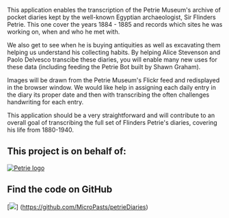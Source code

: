 This application enables the transcription of the Petrie Museum's archive of pocket diaries kept by the well-known 
Egyptian archaeologist, Sir Flinders Petrie. This one cover the years 1884 - 1885 and records which sites he was 
working on, when and who he met with. 

We also get to see when he is buying antiquities as well as excavating them helping us understand his collecting habits. 
By helping Alice Stevenson and Paolo Delvesco transcibe these diaries, you will enable many new uses for these data (including 
feeding the Petrie Bot built by Shawn Graham).

Images will be drawn from the Petrie Museum's Flickr feed and redisplayed in the browser window. We would like help in 
assigning each daily entry in the diary its proper date and then with transcribing the often challenges handwriting for 
each entry.

This application should be a very straightforward and will contribute to an overall goal of transcribing the full set of 
Flinders Petrie's diaries, covering his life from 1880-1940.

## This project is on behalf of:

[![Petrie logo](http://micropasts-other.s3.amazonaws.com/other/Petrie-Logo.png)](http://www.ucl.ac.uk/museums/petrie)

## Find the code on GitHub

[![](http://micropasts-other.s3.amazonaws.com/other/github_logo.png)]
(https://github.com/MicroPasts/petrieDiaries)
